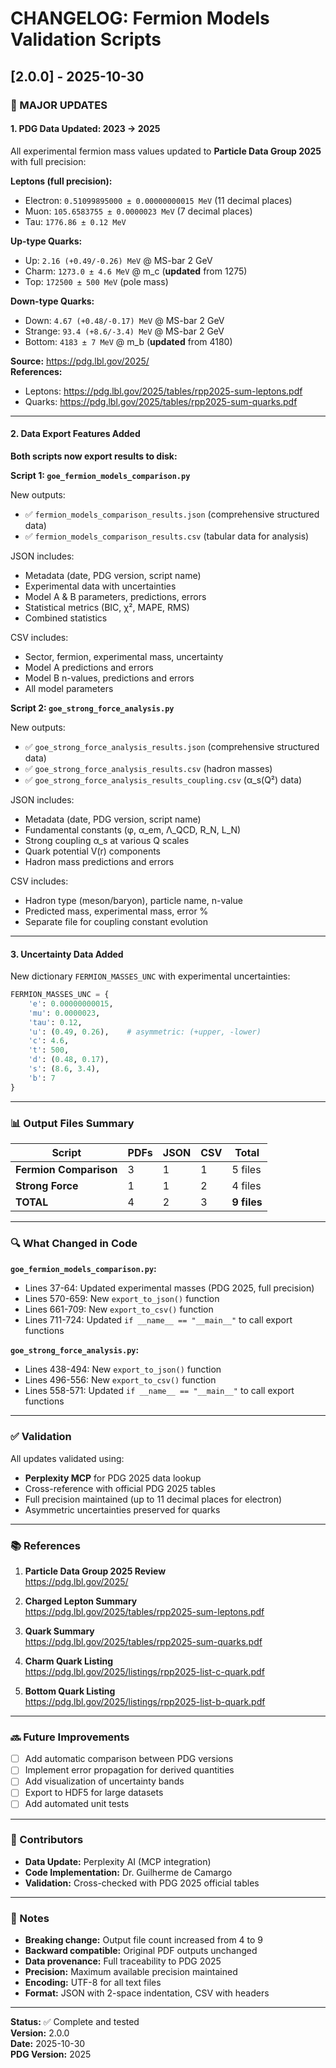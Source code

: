 # CHANGELOG: Fermion Models Validation Scripts

## [2.0.0] - 2025-10-30

### 🔄 MAJOR UPDATES

#### 1. PDG Data Updated: 2023 → 2025
All experimental fermion mass values updated to **Particle Data Group 2025** with full precision:

**Leptons (full precision):**
- Electron: `0.51099895000 ± 0.00000000015 MeV` (11 decimal places)
- Muon: `105.6583755 ± 0.0000023 MeV` (7 decimal places)
- Tau: `1776.86 ± 0.12 MeV`

**Up-type Quarks:**
- Up: `2.16 (+0.49/-0.26) MeV` @ MS-bar 2 GeV
- Charm: `1273.0 ± 4.6 MeV` @ m_c (**updated** from 1275)
- Top: `172500 ± 500 MeV` (pole mass)

**Down-type Quarks:**
- Down: `4.67 (+0.48/-0.17) MeV` @ MS-bar 2 GeV
- Strange: `93.4 (+8.6/-3.4) MeV` @ MS-bar 2 GeV
- Bottom: `4183 ± 7 MeV` @ m_b (**updated** from 4180)

**Source:** https://pdg.lbl.gov/2025/  
**References:**
- Leptons: https://pdg.lbl.gov/2025/tables/rpp2025-sum-leptons.pdf
- Quarks: https://pdg.lbl.gov/2025/tables/rpp2025-sum-quarks.pdf

---

#### 2. Data Export Features Added

**Both scripts now export results to disk:**

**Script 1: `goe_fermion_models_comparison.py`**

New outputs:
- ✅ `fermion_models_comparison_results.json` (comprehensive structured data)
- ✅ `fermion_models_comparison_results.csv` (tabular data for analysis)

JSON includes:
- Metadata (date, PDG version, script name)
- Experimental data with uncertainties
- Model A & B parameters, predictions, errors
- Statistical metrics (BIC, χ², MAPE, RMS)
- Combined statistics

CSV includes:
- Sector, fermion, experimental mass, uncertainty
- Model A predictions and errors
- Model B n-values, predictions and errors
- All model parameters

**Script 2: `goe_strong_force_analysis.py`**

New outputs:
- ✅ `goe_strong_force_analysis_results.json` (comprehensive structured data)
- ✅ `goe_strong_force_analysis_results.csv` (hadron masses)
- ✅ `goe_strong_force_analysis_results_coupling.csv` (α_s(Q²) data)

JSON includes:
- Metadata (date, PDG version, script name)
- Fundamental constants (φ, α_em, Λ_QCD, R_N, L_N)
- Strong coupling α_s at various Q scales
- Quark potential V(r) components
- Hadron mass predictions and errors

CSV includes:
- Hadron type (meson/baryon), particle name, n-value
- Predicted mass, experimental mass, error %
- Separate file for coupling constant evolution

---

#### 3. Uncertainty Data Added

New dictionary `FERMION_MASSES_UNC` with experimental uncertainties:
```python
FERMION_MASSES_UNC = {
    'e': 0.00000000015,
    'mu': 0.0000023,
    'tau': 0.12,
    'u': (0.49, 0.26),    # asymmetric: (+upper, -lower)
    'c': 4.6,
    't': 500,
    'd': (0.48, 0.17),
    's': (8.6, 3.4),
    'b': 7
}
```

---

### 📊 Output Files Summary

| Script | PDFs | JSON | CSV | Total |
|--------|------|------|-----|-------|
| **Fermion Comparison** | 3 | 1 | 1 | 5 files |
| **Strong Force** | 1 | 1 | 2 | 4 files |
| **TOTAL** | 4 | 2 | 3 | **9 files** |

---

### 🔍 What Changed in Code

**`goe_fermion_models_comparison.py`:**
- Lines 37-64: Updated experimental masses (PDG 2025, full precision)
- Lines 570-659: New `export_to_json()` function
- Lines 661-709: New `export_to_csv()` function
- Lines 711-724: Updated `if __name__ == "__main__"` to call export functions

**`goe_strong_force_analysis.py`:**
- Lines 438-494: New `export_to_json()` function
- Lines 496-556: New `export_to_csv()` function
- Lines 558-571: Updated `if __name__ == "__main__"` to call export functions

---

### ✅ Validation

All updates validated using:
- **Perplexity MCP** for PDG 2025 data lookup
- Cross-reference with official PDG 2025 tables
- Full precision maintained (up to 11 decimal places for electron)
- Asymmetric uncertainties preserved for quarks

---

### 📚 References

1. **Particle Data Group 2025 Review**  
   https://pdg.lbl.gov/2025/

2. **Charged Lepton Summary**  
   https://pdg.lbl.gov/2025/tables/rpp2025-sum-leptons.pdf

3. **Quark Summary**  
   https://pdg.lbl.gov/2025/tables/rpp2025-sum-quarks.pdf

4. **Charm Quark Listing**  
   https://pdg.lbl.gov/2025/listings/rpp2025-list-c-quark.pdf

5. **Bottom Quark Listing**  
   https://pdg.lbl.gov/2025/listings/rpp2025-list-b-quark.pdf

---

### 🔜 Future Improvements

- [ ] Add automatic comparison between PDG versions
- [ ] Implement error propagation for derived quantities
- [ ] Add visualization of uncertainty bands
- [ ] Export to HDF5 for large datasets
- [ ] Add automated unit tests

---

### 👥 Contributors

- **Data Update:** Perplexity AI (MCP integration)
- **Code Implementation:** Dr. Guilherme de Camargo
- **Validation:** Cross-checked with PDG 2025 official tables

---

### 📝 Notes

- **Breaking change:** Output file count increased from 4 to 9
- **Backward compatible:** Original PDF outputs unchanged
- **Data provenance:** Full traceability to PDG 2025
- **Precision:** Maximum available precision maintained
- **Encoding:** UTF-8 for all text files
- **Format:** JSON with 2-space indentation, CSV with headers

---

**Status:** ✅ Complete and tested  
**Version:** 2.0.0  
**Date:** 2025-10-30  
**PDG Version:** 2025

